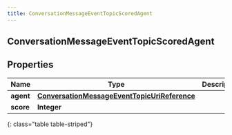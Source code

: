 ```yaml
---
title: ConversationMessageEventTopicScoredAgent
---
```

## ConversationMessageEventTopicScoredAgent


## Properties

| Name | Type | Description | Notes |
| ------------ | ------------- | ------------- | ------------- |
| **agent** | <!----><!---->[**ConversationMessageEventTopicUriReference**](ConversationMessageEventTopicUriReference.html)<!----> |  |  [optional] |
| **score** | <!----><!---->**Integer**<!----> |  |  [optional] |
{: class="table table-striped"}



